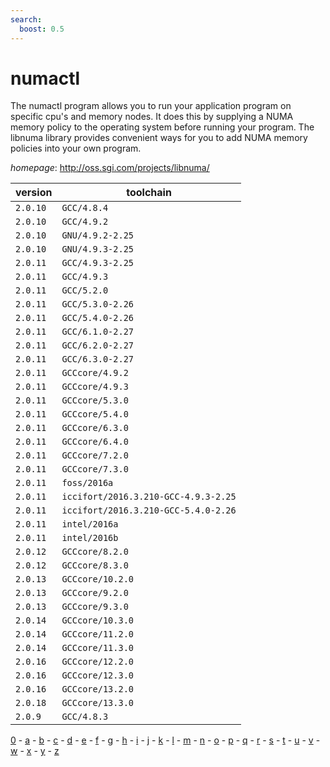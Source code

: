 ```yaml
---
search:
  boost: 0.5
---
```

# numactl

The numactl program allows you to run your application program on specific cpu's and memory nodes.  It does this by supplying a NUMA memory policy to the operating system before running your program.  The libnuma library provides convenient ways for you to add NUMA memory policies into your own program.

*homepage*: <http://oss.sgi.com/projects/libnuma/>

version | toolchain
--------|----------
``2.0.10`` | ``GCC/4.8.4``
``2.0.10`` | ``GCC/4.9.2``
``2.0.10`` | ``GNU/4.9.2-2.25``
``2.0.10`` | ``GNU/4.9.3-2.25``
``2.0.11`` | ``GCC/4.9.3-2.25``
``2.0.11`` | ``GCC/4.9.3``
``2.0.11`` | ``GCC/5.2.0``
``2.0.11`` | ``GCC/5.3.0-2.26``
``2.0.11`` | ``GCC/5.4.0-2.26``
``2.0.11`` | ``GCC/6.1.0-2.27``
``2.0.11`` | ``GCC/6.2.0-2.27``
``2.0.11`` | ``GCC/6.3.0-2.27``
``2.0.11`` | ``GCCcore/4.9.2``
``2.0.11`` | ``GCCcore/4.9.3``
``2.0.11`` | ``GCCcore/5.3.0``
``2.0.11`` | ``GCCcore/5.4.0``
``2.0.11`` | ``GCCcore/6.3.0``
``2.0.11`` | ``GCCcore/6.4.0``
``2.0.11`` | ``GCCcore/7.2.0``
``2.0.11`` | ``GCCcore/7.3.0``
``2.0.11`` | ``foss/2016a``
``2.0.11`` | ``iccifort/2016.3.210-GCC-4.9.3-2.25``
``2.0.11`` | ``iccifort/2016.3.210-GCC-5.4.0-2.26``
``2.0.11`` | ``intel/2016a``
``2.0.11`` | ``intel/2016b``
``2.0.12`` | ``GCCcore/8.2.0``
``2.0.12`` | ``GCCcore/8.3.0``
``2.0.13`` | ``GCCcore/10.2.0``
``2.0.13`` | ``GCCcore/9.2.0``
``2.0.13`` | ``GCCcore/9.3.0``
``2.0.14`` | ``GCCcore/10.3.0``
``2.0.14`` | ``GCCcore/11.2.0``
``2.0.14`` | ``GCCcore/11.3.0``
``2.0.16`` | ``GCCcore/12.2.0``
``2.0.16`` | ``GCCcore/12.3.0``
``2.0.16`` | ``GCCcore/13.2.0``
``2.0.18`` | ``GCCcore/13.3.0``
``2.0.9`` | ``GCC/4.8.3``

[0](../0/index.md) - [a](../a/index.md) - [b](../b/index.md) - [c](../c/index.md) - [d](../d/index.md) - [e](../e/index.md) - [f](../f/index.md) - [g](../g/index.md) - [h](../h/index.md) - [i](../i/index.md) - [j](../j/index.md) - [k](../k/index.md) - [l](../l/index.md) - [m](../m/index.md) - [n](../n/index.md) - [o](../o/index.md) - [p](../p/index.md) - [q](../q/index.md) - [r](../r/index.md) - [s](../s/index.md) - [t](../t/index.md) - [u](../u/index.md) - [v](../v/index.md) - [w](../w/index.md) - [x](../x/index.md) - [y](../y/index.md) - [z](../z/index.md)

